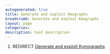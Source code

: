```yaml
---
autogenerated: true
title: Generate and exploit Kmographs
breadcrumb: Generate and exploit Kmographs
layout: page
categories: 
description: test description
---
```


1.  REDIRECT [Generate and exploit Kymographs](Generate_and_exploit_Kymographs)
